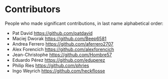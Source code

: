 # Contributors
People who made significant contributions, in last name alphabetical order:
- Pat David https://github.com/patdavid
- Maciej Dworak https://github.com/Beep6581
- Andrea Ferrero https://github.com/aferrero2707
- Alex Forencich https://github.com/alexforencich
- Jean-Christophe https://github.com/Hombre57
- Eduardo Pérez https://github.com/eduperez
- Philip Ries https://github.com/phries
- Ingo Weyrich https://github.com/heckflosse
